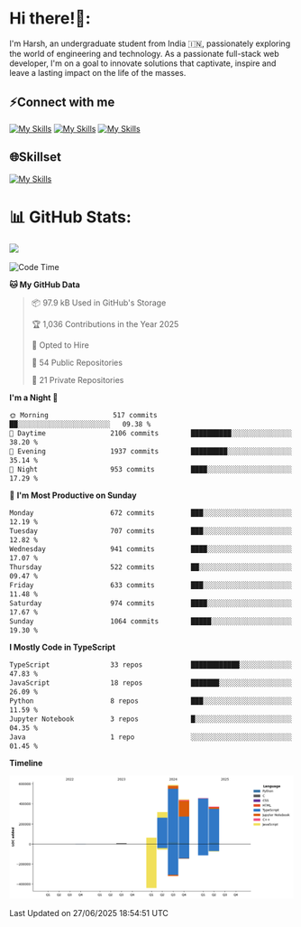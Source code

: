 
# Hi there!👋:
<p> I'm Harsh, an undergraduate student from India 🇮🇳, passionately exploring the world of engineering and technology. As a passionate full-stack web developer, I'm on a goal to innovate solutions that captivate, inspire and leave a lasting impact on the life of the masses. </p>

## ⚡Connect with me

[![My Skills](https://skillicons.dev/icons?i=gmail)](mailto:harshpandey.tech@gmail.com) [![My Skills](https://skillicons.dev/icons?i=linkedin)](https://linkedin.com/in/harsh3dev) [![My Skills](https://skillicons.dev/icons?i=twitter)](https://x.com/harshxai)

## 🌐Skillset
[![My Skills](https://skillicons.dev/icons?i=js,ts,react,nextjs,nodejs,tailwind,mongo,express,postgres,prisma,html,css,docker,aws,cpp,git,vscode,figma)](https://skillicons.dev)


# 📊 GitHub Stats:
![](https://komarev.com/ghpvc/?username=harsh3dev)

<!--START_SECTION:waka-->
![Code Time](http://img.shields.io/badge/Code%20Time-224%20hrs%2011%20mins-blue)

**🐱 My GitHub Data** 

> 📦 97.9 kB Used in GitHub's Storage 
 > 
> 🏆 1,036 Contributions in the Year 2025
 > 
> 💼 Opted to Hire
 > 
> 📜 54 Public Repositories 
 > 
> 🔑 21 Private Repositories 
 > 
**I'm a Night 🦉** 

```text
🌞 Morning                517 commits         ██░░░░░░░░░░░░░░░░░░░░░░░   09.38 % 
🌆 Daytime                2106 commits        ██████████░░░░░░░░░░░░░░░   38.20 % 
🌃 Evening                1937 commits        █████████░░░░░░░░░░░░░░░░   35.14 % 
🌙 Night                  953 commits         ████░░░░░░░░░░░░░░░░░░░░░   17.29 % 
```
📅 **I'm Most Productive on Sunday** 

```text
Monday                   672 commits         ███░░░░░░░░░░░░░░░░░░░░░░   12.19 % 
Tuesday                  707 commits         ███░░░░░░░░░░░░░░░░░░░░░░   12.82 % 
Wednesday                941 commits         ████░░░░░░░░░░░░░░░░░░░░░   17.07 % 
Thursday                 522 commits         ██░░░░░░░░░░░░░░░░░░░░░░░   09.47 % 
Friday                   633 commits         ███░░░░░░░░░░░░░░░░░░░░░░   11.48 % 
Saturday                 974 commits         ████░░░░░░░░░░░░░░░░░░░░░   17.67 % 
Sunday                   1064 commits        █████░░░░░░░░░░░░░░░░░░░░   19.30 % 
```


**I Mostly Code in TypeScript** 

```text
TypeScript               33 repos            ████████████░░░░░░░░░░░░░   47.83 % 
JavaScript               18 repos            ███████░░░░░░░░░░░░░░░░░░   26.09 % 
Python                   8 repos             ███░░░░░░░░░░░░░░░░░░░░░░   11.59 % 
Jupyter Notebook         3 repos             █░░░░░░░░░░░░░░░░░░░░░░░░   04.35 % 
Java                     1 repo              ░░░░░░░░░░░░░░░░░░░░░░░░░   01.45 % 
```



**Timeline**

![Lines of Code chart](https://raw.githubusercontent.com/harsh3dev/harsh3dev/main/assets/bar_graph.png)


 Last Updated on 27/06/2025 18:54:51 UTC
<!--END_SECTION:waka-->

